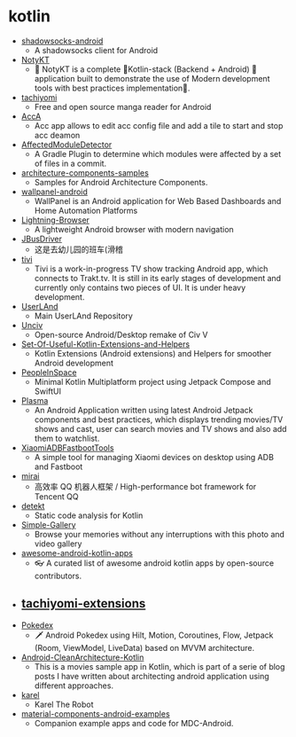 # kotlin
- [shadowsocks-android](https://github.com/shadowsocks/shadowsocks-android)
  - A shadowsocks client for Android
- [NotyKT](https://github.com/PatilShreyas/NotyKT)
  - 📒 NotyKT is a complete 💎Kotlin-stack (Backend + Android) 📱 application built to demonstrate the use of Modern development tools with best practices implementation🦸.
- [tachiyomi](https://github.com/inorichi/tachiyomi)
  - Free and open source manga reader for Android
- [AccA](https://github.com/MatteCarra/AccA)
  - Acc app allows to edit acc config file and add a tile to start and stop acc deamon
- [AffectedModuleDetector](https://github.com/dropbox/AffectedModuleDetector)
  - A Gradle Plugin to determine which modules were affected by a set of files in a commit.
- [architecture-components-samples](https://github.com/android/architecture-components-samples)
  - Samples for Android Architecture Components.
- [wallpanel-android](https://github.com/thanksmister/wallpanel-android)
  - WallPanel is an Android application for Web Based Dashboards and Home Automation Platforms
- [Lightning-Browser](https://github.com/anthonycr/Lightning-Browser)
  - A lightweight Android browser with modern navigation
- [JBusDriver](https://github.com/Ccixyj/JBusDriver)
  - 这是去幼儿园的班车(滑稽
- [tivi](https://github.com/chrisbanes/tivi)
  - Tivi is a work-in-progress TV show tracking Android app, which connects to Trakt.tv. It is still in its early stages of development and currently only contains two pieces of UI. It is under heavy development.
- [UserLAnd](https://github.com/CypherpunkArmory/UserLAnd)
  - Main UserLAnd Repository
- [Unciv](https://github.com/yairm210/Unciv)
  - Open-source Android/Desktop remake of Civ V
- [Set-Of-Useful-Kotlin-Extensions-and-Helpers](https://github.com/CraZyLegenD/Set-Of-Useful-Kotlin-Extensions-and-Helpers)
  - Kotlin Extensions (Android extensions) and Helpers for smoother Android development
- [PeopleInSpace](https://github.com/joreilly/PeopleInSpace)
  - Minimal Kotlin Multiplatform project using Jetpack Compose and SwiftUI
- [Plasma](https://github.com/rajandev17/Plasma)
  - An Android Application written using latest Android Jetpack components and best practices, which displays trending movies/TV shows and cast, user can search movies and TV shows and also add them to watchlist.
- [XiaomiADBFastbootTools](https://github.com/Szaki/XiaomiADBFastbootTools)
  - A simple tool for managing Xiaomi devices on desktop using ADB and Fastboot
- [mirai](https://github.com/mamoe/mirai)
  - 高效率 QQ 机器人框架 / High-performance bot framework for Tencent QQ
- [detekt](https://github.com/detekt/detekt)
  - Static code analysis for Kotlin
- [Simple-Gallery](https://github.com/SimpleMobileTools/Simple-Gallery)
  - Browse your memories without any interruptions with this photo and video gallery
- [awesome-android-kotlin-apps](https://github.com/androiddevnotes/awesome-android-kotlin-apps)
  - 👓 A curated list of awesome android kotlin apps by open-source contributors.
- [tachiyomi-extensions](https://github.com/inorichi/tachiyomi-extensions)
  - 
- [Pokedex](https://github.com/skydoves/Pokedex)
  - 🗡️ Android Pokedex using Hilt, Motion, Coroutines, Flow, Jetpack (Room, ViewModel, LiveData) based on MVVM architecture.
- [Android-CleanArchitecture-Kotlin](https://github.com/android10/Android-CleanArchitecture-Kotlin)
  - This is a movies sample app in Kotlin, which is part of a serie of blog posts I have written about architecting android application using different approaches.
- [karel](https://github.com/fredoverflow/karel)
  - Karel The Robot
- [material-components-android-examples](https://github.com/material-components/material-components-android-examples)
  - Companion example apps and code for MDC-Android.
